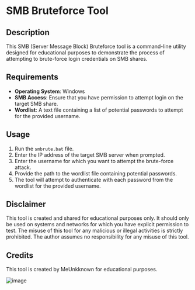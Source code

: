 # SMB Bruteforce Tool

## Description
This SMB (Server Message Block) Bruteforce tool is a command-line utility designed for educational purposes to demonstrate the process of attempting to brute-force login credentials on SMB shares.

## Requirements
- **Operating System**: Windows
- **SMB Access**: Ensure that you have permission to attempt login on the target SMB share.
- **Wordlist**: A text file containing a list of potential passwords to attempt for the provided username.

## Usage
1. Run the `smbrute.bat` file.
2. Enter the IP address of the target SMB server when prompted.
3. Enter the username for which you want to attempt the brute-force attack.
4. Provide the path to the wordlist file containing potential passwords.
5. The tool will attempt to authenticate with each password from the wordlist for the provided username.

## Disclaimer
This tool is created and shared for educational purposes only. It should only be used on systems and networks for which you have explicit permission to test. The misuse of this tool for any malicious or illegal activities is strictly prohibited. The author assumes no responsibility for any misuse of this tool.

## Credits
This tool is created by MeUnkknown for educational purposes.

![image](https://github.com/MrUknownm/SMB-Bruteforce/assets/168353967/2039100e-97c4-4ceb-adf8-0c4058790499)
